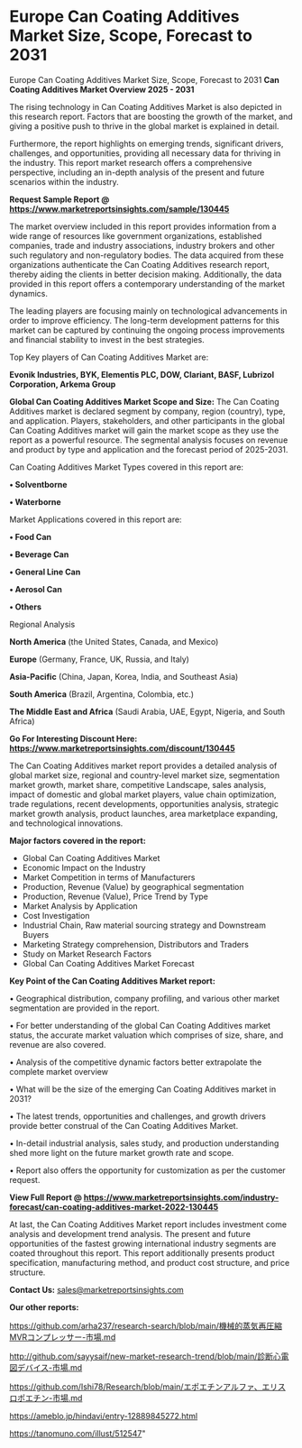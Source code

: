 # Europe Can Coating Additives Market Size, Scope, Forecast to 2031
Europe Can Coating Additives Market Size, Scope, Forecast to 2031
<Strong> Can Coating Additives Market Overview 2025 - 2031</strong>

The rising technology in Can Coating Additives Market is also depicted in this research report. Factors that are boosting the growth of the market, and giving a positive push to thrive in the global market is explained in detail.

Furthermore, the report highlights on emerging trends, significant drivers, challenges, and opportunities, providing all necessary data for thriving in the industry. This report market research offers a comprehensive perspective, including an in-depth analysis of the present and future scenarios within the industry.

<strong>Request Sample Report @ <a href=https://www.marketreportsinsights.com/sample/130445>https://www.marketreportsinsights.com/sample/130445</a></strong>

The market overview included in this report provides information from a wide range of resources like government organizations, established companies, trade and industry associations, industry brokers and other such regulatory and non-regulatory bodies. The data acquired from these organizations authenticate the Can Coating Additives research report, thereby aiding the clients in better decision making. Additionally, the data provided in this report offers a contemporary understanding of the market dynamics.

The leading players are focusing mainly on technological advancements in order to improve efficiency. The long-term development patterns for this market can be captured by continuing the ongoing process improvements and financial stability to invest in the best strategies.

Top Key players of Can Coating Additives Market are:

<strong>Evonik Industries, BYK, Elementis PLC, DOW, Clariant, BASF, Lubrizol Corporation, Arkema Group</strong>

<strong><b>Global Can Coating Additives Market Scope and Size:</b></strong>
The Can Coating Additives market is declared segment by company, region (country), type, and application. Players, stakeholders, and other participants in the global Can Coating Additives market will gain the market scope as they use the report as a powerful resource. The segmental analysis focuses on revenue and product by type and application and the forecast period of 2025-2031.

Can Coating Additives Market Types covered in this report are:

<strong>• Solventborne

• Waterborne</strong>

Market Applications covered in this report are:

<strong>• Food Can

• Beverage Can

• General Line Can

• Aerosol Can

• Others</strong> 

Regional Analysis

<strong>North America</strong> (the United States, Canada, and Mexico)

<strong>Europe</strong> (Germany, France, UK, Russia, and Italy)

<strong>Asia-Pacific</strong> (China, Japan, Korea, India, and Southeast Asia)

<strong>South America</strong> (Brazil, Argentina, Colombia, etc.)

<strong>The Middle East and Africa</strong> (Saudi Arabia, UAE, Egypt, Nigeria, and South Africa)

<strong>Go For Interesting Discount Here: <a href=https://www.marketreportsinsights.com/discount/130445>https://www.marketreportsinsights.com/discount/130445</a></strong>

The Can Coating Additives market report provides a detailed analysis of global market size, regional and country-level market size, segmentation market growth, market share, competitive Landscape, sales analysis, impact of domestic and global market players, value chain optimization, trade regulations, recent developments, opportunities analysis, strategic market growth analysis, product launches, area marketplace expanding, and technological innovations.

<strong><b>Major factors covered in the report:</b></strong>
<ul>
  <li>Global Can Coating Additives Market </li>
  <li>Economic Impact on the Industry</li>
  <li>Market Competition in terms of Manufacturers</li>
  <li>Production, Revenue (Value) by geographical segmentation</li>
  <li>Production, Revenue (Value), Price Trend by Type</li>
  <li>Market Analysis by Application</li>
  <li>Cost Investigation</li>
  <li>Industrial Chain, Raw material sourcing strategy and Downstream Buyers</li>
  <li>Marketing Strategy comprehension, Distributors and Traders</li>
  <li>Study on Market Research Factors</li>
  <li>Global Can Coating Additives Market Forecast</li>
</ul>

<strong><b>Key Point of the Can Coating Additives Market report:</b></strong>

• Geographical distribution, company profiling, and various other market segmentation are provided in the report.

• For better understanding of the global Can Coating Additives market status, the accurate market valuation which comprises of size, share, and revenue are also covered.

• Analysis of the competitive dynamic factors better extrapolate the complete market overview

• What will be the size of the emerging Can Coating Additives market in 2031?

• The latest trends, opportunities and challenges, and growth drivers provide better construal of the Can Coating Additives Market.

• In-detail industrial analysis, sales study, and production understanding shed more light on the future market growth rate and scope.

• Report also offers the opportunity for customization as per the customer request.

<strong><b>View Full Report @ <a href=https://www.marketreportsinsights.com/industry-forecast/can-coating-additives-market-2022-130445>https://www.marketreportsinsights.com/industry-forecast/can-coating-additives-market-2022-130445</a></b></strong>


At last, the Can Coating Additives Market report includes investment come analysis and development trend analysis. The present and future opportunities of the fastest growing international industry segments are coated throughout this report. This report additionally presents product specification, manufacturing method, and product cost structure, and price structure.

<strong>Contact Us:</strong>
sales@marketreportsinsights.com

<strong>Our other reports:</strong>

<a href=https://github.com/arha237/research-search/blob/main/機械的蒸気再圧縮MVRコンプレッサー-市場.md>https://github.com/arha237/research-search/blob/main/機械的蒸気再圧縮MVRコンプレッサー-市場.md</a>

<a href=http://github.com/sayysaif/new-market-research-trend/blob/main/診断心電図デバイス-市場.md>http://github.com/sayysaif/new-market-research-trend/blob/main/診断心電図デバイス-市場.md</a>

<a href=https://github.com/Ishi78/Research/blob/main/エポエチンアルファ、エリスロポエチン-市場.md>https://github.com/Ishi78/Research/blob/main/エポエチンアルファ、エリスロポエチン-市場.md</a>

<a href=https://ameblo.jp/hindavi/entry-12889845272.html>https://ameblo.jp/hindavi/entry-12889845272.html</a>

<a href=https://tanomuno.com/illust/512547>https://tanomuno.com/illust/512547</a>"
